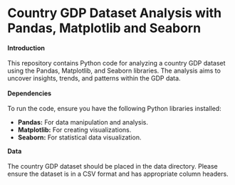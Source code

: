 # Country GDP Dataset Analysis with Pandas, Matplotlib and Seaborn
**Introduction** </br>
</br>
This repository contains Python code for analyzing a country GDP dataset using the Pandas, Matplotlib, and Seaborn libraries. The analysis aims to uncover insights, trends, and patterns within the GDP data.</br>
</br>
**Dependencies** </br> 
</br>
To run the code, ensure you have the following Python libraries installed:
- **Pandas:** For data manipulation and analysis.
- **Matplotlib:** For creating visualizations.
- **Seaborn:** For statistical data visualization.

**Data** </br>
</br>
The country GDP dataset should be placed in the data directory. Please ensure the dataset is in a CSV format and has appropriate column headers.
